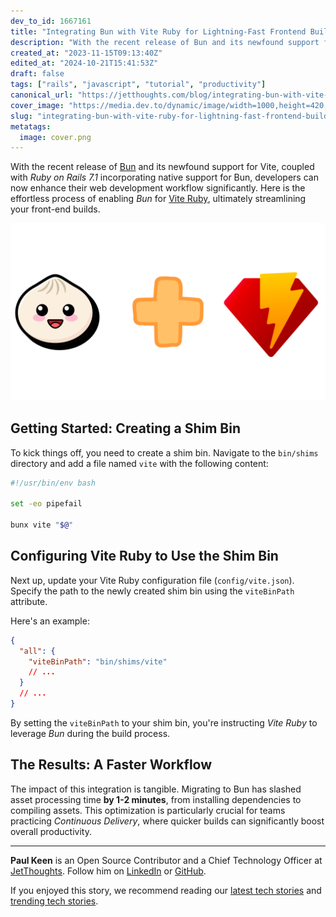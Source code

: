 ```yaml
---
dev_to_id: 1667161
title: "Integrating Bun with Vite Ruby for Lightning-Fast Frontend Builds"
description: "With the recent release of Bun and its newfound support for Vite, coupled with Ruby on Rails 7.1..."
created_at: "2023-11-15T09:13:40Z"
edited_at: "2024-10-21T15:41:53Z"
draft: false
tags: ["rails", "javascript", "tutorial", "productivity"]
canonical_url: "https://jetthoughts.com/blog/integrating-bun-with-vite-ruby-for-lightning-fast-frontend-builds-rails-javascript/"
cover_image: "https://media.dev.to/dynamic/image/width=1000,height=420,fit=cover,gravity=auto,format=auto/https%3A%2F%2Fmedia.dev.to%2Fcdn-cgi%2Fimage%2Fwidth%3D1000%2Cheight%3D420%2Cfit%3Dcover%2Cgravity%3Dauto%2Cformat%3Dauto%2Fhttps%253A%252F%252Fdev-to-uploads.s3.amazonaws.com%252Fuploads%252Farticles%252F6v6svmpp53nbv8x5t3p9.png"
slug: "integrating-bun-with-vite-ruby-for-lightning-fast-frontend-builds-rails-javascript"
metatags:
  image: cover.png
---
```

With the recent release of [Bun](https://bun.sh/) and its newfound support for Vite, coupled with _Ruby on Rails 7.1_ incorporating native support for Bun, developers can now enhance their web development workflow significantly. Here is the effortless process of enabling _Bun_ for [Vite Ruby](https://vite-ruby.netlify.app/), ultimately streamlining your front-end builds.

![Bun plus Vite Ruby](file_0.png)

## Getting Started: Creating a Shim Bin

To kick things off, you need to create a shim bin. Navigate to the `bin/shims` directory and add a file named `vite` with the following content:

```bash
#!/usr/bin/env bash

set -eo pipefail

bunx vite "$@"
```

## Configuring Vite Ruby to Use the Shim Bin

Next up, update your Vite Ruby configuration file (`config/vite.json`). Specify the path to the newly created shim bin using the `viteBinPath` attribute.

Here's an example:

```json
{
  "all": {
    "viteBinPath": "bin/shims/vite"
    // ...
  }
  // ...
}
```

By setting the `viteBinPath` to your shim bin, you're instructing _Vite Ruby_ to leverage _Bun_ during the build process.

## The Results: A Faster Workflow

The impact of this integration is tangible. Migrating to Bun has slashed asset processing time **by 1-2 minutes**, from installing dependencies to compiling assets. This optimization is particularly crucial for teams practicing _Continuous Delivery_, where quicker builds can significantly boost overall productivity.

---

**Paul Keen** is an Open Source Contributor and a Chief Technology Officer at [JetThoughts](https://www.jetthoughts.com). Follow him on [LinkedIn](https://www.linkedin.com/in/paul-keen/) or [GitHub](https://github.com/pftg).

If you enjoyed this story, we recommend reading our [latest tech stories](https://jtway.co/latest) and [trending tech stories](https://jtway.co/trending).